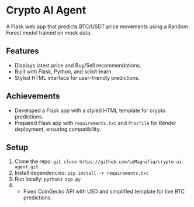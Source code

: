 # Crypto AI Agent

A Flask web app that predicts BTC/USDT price movements using a Random Forest model trained on mock data.

## Features
- Displays latest price and Buy/Sell recommendations.
- Built with Flask, Python, and scikit-learn.
- Styled HTML interface for user-friendly predictions.

## Achievements
- Developed a Flask app with a styled HTML template for crypto predictions.
- Prepared Flask app with `requirements.txt` and `Procfile` for Render deployment, ensuring compatibility.

## Setup
1. Clone the repo: `git clone https://github.com/LeMagnifiq/crypto-ai-agent.git`
2. Install dependencies: `pip install -r requirements.txt`
3. Run locally: `python3 app.py`
4. - Fixed CoinGecko API with USD and simplified template for live BTC predictions.
